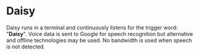# Daisy

Daisy runs in a terminal and continuously listens for the trigger word: "**Daisy**".
Voice data is sent to Google for speech recognition but alternative and offline technologies may be used. No bandwidth is used when speech is not detected.
